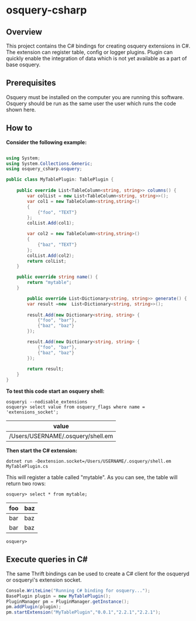 # osquery-csharp
## Overview
This project contains the C# bindings for creating osquery extensions in C#. The extension can register table, config or logger plugins.
Plugin can quickly enable the integration of data which is not yet available as a part of base osquery. 

## Prerequisites
Osquery must be installed on the computer you are running this software. Osquery should be run as the same user the user which runs the code shown here.

## How to
**Consider the following example:**
```c#

using System;
using System.Collections.Generic;
using osquery_csharp.osquery;

public class MyTablePlugin: TablePlugin {
   
    public override List<TableColumn<string, string>> columns() {
		var colList = new List<TableColumn<string, string>>();
		var col1 = new TableColumn<string,string>()
        {
            {"foo", "TEXT"}
        };
		colList.Add(col1);

		var col2 = new TableColumn<string,string>()
        {
            {"baz", "TEXT"}
        };
		colList.Add(col2);
		return colList;
	}

	public override string name() {
		return "mytable";
	}

		public override List<Dictionary<string, string>> generate() {
		var result =new  List<Dictionary<string, string>>();
		
		result.Add(new Dictionary<string, string> {
			{"foo", "bar"},
			{"baz", "baz"}
		});

		result.Add(new Dictionary<string, string> {
			{"foo", "bar"},
			{"baz", "baz"}
		});
				
		return result;
	}
}
```
**To test this code start an osquery shell:**
```
osqueryi --nodisable_extensions
osquery> select value from osquery_flags where name = 'extensions_socket';
```
|value
|---
|/Users/USERNAME/.osquery/shell.em

**Then start the C# extension:**
```
dotnet run -Dextension.socket=/Users/USERNAME/.osquery/shell.em MyTablePlugin.cs
```
This will register a table called "mytable". As you can see, the table will
return two rows:
```
osquery> select * from mytable;
```
| foo | baz |
|---|---|
| bar | baz |
| bar | baz |
```
osquery>
```
## Execute queries in C#
The same Thrift bindings can be used to create a C# client for the osqueryd or
osqueryi's extension socket. 
```c#
Console.WriteLine("Running C# binding for osquery...");
BasePlugin plugin = new MyTablePlugin();
PluginManager pm = PluginManager.getInstance();
pm.addPlugin(plugin);
pm.startExtension("MyTablePlugin","0.0.1","2.2.1","2.2.1");
```
